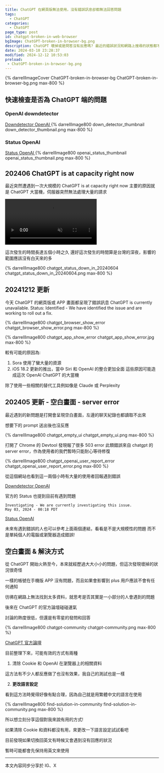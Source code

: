 ```yaml
---
title: ChatGPT 在網頁版無法使用，沒有錯誤訊息卻都無法回答問題
tags:
  - ChatGPT
categories:
  - ChatGPT
page_type: post
id: chatgpt-broken-in-web-browser
bgImage: ChatGPT-broken-in-browser-bg.png
description: ChatGPT 壞掉或是問答沒有反應嗎? 最近的錯誤狀況和網路上搜尋的狀態都不太相同，沒有明顯的錯誤訊息，但就是一直無法問答，最後發現可能只是語言的設定問題!
date: 2024-03-10 23:28:37
modified: 2024-12-12 10:53:03
preload: 
 - ChatGPT-broken-in-browser-bg.png
---
```


{% darrellImageCover ChatGPT-broken-in-browser-bg ChatGPT-broken-in-browser-bg.png max-800 %}

## 快速檢查是否為 ChatGPT 端的問題

### OpenAI downdetector
<a href="https://downdetector.com/status/openai/"><i class="fa-solid fa-link"></i><span> Downdetector OpenAI </span></a>
{% darrellImage800 down_detector_thumbnail down_detector_thumbnail.png max-800 %}

### Status OpenAI
<a href="https://status.openai.com/"><i class="fa-solid fa-link"></i><span> Status OpenAI </span></a>
{% darrellImage800 openai_status_thumbnail openai_status_thumbnail.png max-800 %}

## 202406 ChatGPT is at capacity right now

最近突然遭遇到一次大規模的 ChatGPT is at capacity right now
主要的原因就是 ChatGPT 大當機，伺服器突然無法處理大量的請求

<video autoplay loop muted playsinline>
    <source src="./chatgpt_down_20240604.webm" type="video/webm">
    <img src="https://i.imgur.com/le2dqA4.gif" alt="Fallback GIF">
</video>



這次發生的時間長達五個小時之久
還好這次發生的時間算是台灣的深夜，影響的範圍應該沒有白天來的多

{% darrellImage800 chatgpt_status_down_in_20240604 chatgpt_status_down_in_20240604.png max-800 %}

## 20241212 更新 

今天 ChatGPT 的網頁版或 APP 畫面都呈現了錯誤訊息
ChatGPT is currently unavailable. 
Status: Identified - We have identified the issue and are working to roll out a fix.

{% darrellImage800 chatgpt_browser_show_error chatgpt_browser_show_error.png max-800 %}

{% darrellImage800 chatgpt_app_show_error chatgpt_app_show_error.jpg max-800 %}

較有可能的原因為:
1. Sora 使用了蠻大量的資源
2. iOS 18.2 更新的推出，當中 Siri 和 OpenAI 的整合更加全面
這些原因可能造成這次 OpenAI ChatGPT 的大當機

除了使用一些相關的替代工具例如像是 Claude 或 Perplexity

## 202405 更新 - 空白畫面 - server error

最近遇到的新問題是打開會呈現空白畫面，左邊的聊天紀錄也都讀取不出來

想要下的 prompt 送出後也沒反應

{% darrellImage800 chatgpt_empty_ui chatgpt_empty_ui.png max-800 %}

打開了 Chrome 的 Devtool 發現報了很多 503 error
此類錯誤來自 chatgpt 的 server error，作為使用者的我們暫時只能耐心等待修復

{% darrellImage800 chatgpt_openai_user_report_error chatgpt_openai_user_report_error.png max-800 %}

從這個網站也看到這一兩個小時有大量的使用者回報遇到錯誤

<a href="https://downdetector.com/status/openai/"><i class="fa-solid fa-link"></i><span> Downdetector OpenAI </span></a>

官方的 Status 也提到目前有遇到問題
```
Investigating - We are currently investigating this issue.
May 03, 2024 - 00:18 PDT
```
<a href="https://status.openai.com/"><i class="fa-solid fa-link"></i><span> Status OpenAI </span></a>

未來有遇到錯誤的人也可以參考上面兩個連結，看看是不是大規模性的問題
而不是單純個人的電腦或瀏覽器造成錯誤!

## 空白畫面 & 解決方式

從 ChatGPT 開始火熱至今，本來就經歷過大大小小的問題，但這次發現壞掉的狀況很奇怪

一樣的帳號在手機版 APP 沒有問題，而且如果會影響到 plus 用戶應該不會有任何通知

彷彿在網路上無法找到太多資料，就思考是否其實是一小部分的人會遇到的問題

後來在 ChatGPT 的官方論壇碰碰運氣

討論的熱度很低，但還是有零星的發問和回答

{% darrellImage800 chatgpt-community chatgpt-community.png max-800 %}

<a href="https://community.openai.com/"><i class="fa-solid fa-link"></i><span> ChatGPT 官方論壇 </span></a>

目前整理下來，可能有效的方式有兩種

1. 清除 Cookie 和 OpenAI 在瀏覽器上的相關資料

這方法有不少人都反應做了也沒有效果，我自己的測試也是一樣

2. **更改語言設定**

看到這方法時覺得好像有點合理，因為自己就是用繁體中文的語言在使用

{% darrellImage800 find-solution-in-community find-solution-in-community.png max-800 %}

所以想立刻分享這個對我來說有用的方式!

如果清除 Cookie 和資料都沒有用，來更改一下語言設定試試看吧

目前發現如果切換回英文有時候又會遇到沒有回應的狀況

暫時可能都會先保持用英文來使用

---

本文內容同步分享於 IG、X

<blockquote class="twitter-tweet" data-lang="zh-tw" data-theme="dark" data-align="center" data-cards="hidden"> <a href="https://twitter.com/DarrellMarTech/status/1766297215935586357"></a></blockquote> <script async src="https://platform.twitter.com/widgets.js" charset="utf-8"></script>

